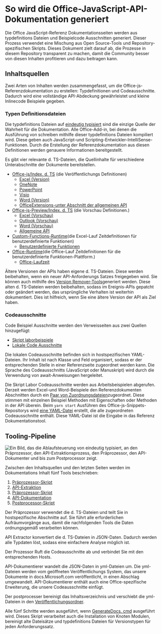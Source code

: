 # <a name="how-the-office-javascript-api-documentation-is-generated"></a>So wird die Office-JavaScript-API-Dokumentation generiert

Die Office JavaScript-Referenz Dokumentationsseiten werden aus typdefinitions Dateien und Beispielcode Ausschnitten generiert. Dieser Prozess verwendet eine Mischung aus Open Source-Tools und Repository-spezifischen Skripts. Dieses Dokument zielt darauf ab, die Prozesse in diesem Repository transparent zu machen, damit die Community besser von diesen Inhalten profitieren und dazu beitragen kann.

## <a name="content-sources"></a>Inhaltsquellen

Zwei Arten von Inhalten werden zusammengefasst, um die Office-js-Referenzdokumentation zu erstellen: Typdefinitionen und Codeausschnitte. Dadurch wird eine vollständige API-Abdeckung gewährleistet und kleine Inlinecode Beispiele gegeben.

### <a name="type-definition-files"></a>Typen Definitionsdateien

Die typdefinitions Dateien auf [eindeutig typisiert](https://github.com/DefinitelyTyped/DefinitelyTyped) sind die einzige Quelle der Wahrheit für die Dokumentation. Alle Office-Add-in, bei denen die Ausführung von schreiben mithilfe dieser typdefinitions Dateien kompiliert wird. Diese geben auch JavaScript-und Scripting-Entwickler-IntelliSense-Funktionen. Durch die Erstellung der Referenzdokumentation aus diesen Definitionen werden genauere Informationen bereitgestellt.

Es gibt vier relevante d. TS-Dateien, die Quellinhalte für verschiedene Unterabschnitte der Dokumente bereitstellen.

- [Office-js/Index. d. TS](https://raw.githubusercontent.com/DefinitelyTyped/DefinitelyTyped/master/types/office-js/index.d.ts) (die Veröffentlichungs Definitionen)
  - [Excel (Version)](https://docs.microsoft.com/javascript/api/excel_release)
  - [OneNote](https://docs.microsoft.com/javascript/api/onenote)
  - [PowerPoint](https://docs.microsoft.com/javascript/api/powerpoint)
  - [Visio](https://docs.microsoft.com/javascript/api/visio)
  - [Word (Version)](https://docs.microsoft.com/javascript/api/word_release)
  - [OfficeExtensions-unter Abschnitt der allgemeinen API](https://docs.microsoft.com/javascript/api/office)
- [Office-js-Preview/Index. d. TS](https://raw.githubusercontent.com/DefinitelyTyped/DefinitelyTyped/master/types/office-js-preview/index.d.ts) (die Vorschau Definitionen.)
  - [Excel (Vorschau)](https://docs.microsoft.com/javascript/api/excel)
  - [Outlook (Vorschau)](https://docs.microsoft.com/javascript/api/outlook)
  - [Word (Vorschau)](https://docs.microsoft.com/javascript/api/word)
  - [Allgemeine API](https://docs.microsoft.com/javascript/api/office)
- [Custom-Functions-Runtime](https://github.com/DefinitelyTyped/DefinitelyTyped/blob/master/types/custom-functions-runtime/index.d.ts)(die Excel-Lauf Zeitdefinitionen für benutzerdefinierte Funktionen)
  - [Benutzerdefinierte Funktionen](https://docs.microsoft.com/javascript/api/custom-functions-runtime)
- [Office-Runtime](https://github.com/DefinitelyTyped/DefinitelyTyped/blob/master/types/office-runtime/index.d.ts)(die Office-Lauf Zeitdefinitionen für die benutzerdefinierte Funktionen-Plattform.)
  - [Office-Laufzeit](https://docs.microsoft.com/javascript/api/office-runtime)

Ältere Versionen der APIs haben eigene d. TS-Dateien. Diese werden beibehalten, wenn ein neuer API-Anforderungs Satzes freigegeben wird. Sie können auch mithilfe des [Version Remover-Tools](https://github.com/OfficeDev/office-js-docs-reference/blob/master/generate-docs/tools/VersionRemover.ts)generiert werden. Diese alten d. TS-Dateien werden beibehalten, sodass im Ereignis-APIs gepatcht oder geändert werden, das ursprüngliche Verhalten ist weiterhin dokumentiert. Dies ist hilfreich, wenn Sie eine ältere Version der API als Ziel haben.

### <a name="code-snippets"></a>Codeausschnitte

Code Beispiel Ausschnitte werden den Verweisseiten aus zwei Quellen hinzugefügt:

- [Skript laborbeispiele](https://github.com/OfficeDev/office-js-snippets)
- [Lokale Code Ausschnitte](https://github.com/OfficeDev/office-js-docs-reference/tree/master/docs/code-snippets)

Die lokalen Codeausschnitte befinden sich in hostspezifischen YAML-Dateien. Ihr Inhalt ist nach Klasse und Feld organisiert, sodass er der entsprechenden Stelle in einer Referenzseite zugeordnet werden kann. Die Sprache des Codeausschnitts (JavaScript oder Manuskript) wird durch die Verwendung von await-Anweisungen hergeleitet.

Die Skript Labor Codeausschnitte werden aus Arbeitsbeispielen abgerufen. Derzeit werden Excel-und Word-Beispiele den Referenzdokumenten Abschnitten durch ein [Paar von Zuordnungsdateien](https://github.com/OfficeDev/office-js-snippets/tree/master/snippet-extractor-metadata)zugeordnet. Diese stimmen mit einzelnen Beispiel Methoden mit Eigenschaften oder Methoden in der API überein. Beim `yarn start` Ausführen des Office-js-Snippets-Repositorys wird [eine YAML-Datei](https://github.com/OfficeDev/office-js-snippets/blob/master/snippet-extractor-output/snippets.yaml) erstellt, die alle zugeordneten Codeausschnitte enthält. Diese YAML-Datei ist die Eingabe in das Referenz Dokumentationstool.

## <a name="tooling-pipeline"></a>Tooling-Pipeline

![Ein Bild, das die Ablaufsteuerung von eindeutig typisiert, an den Präprozessor, den API-Extraktionsprozess, den Präprozessor, den API-Dokumenter und bis zum Postprocessor zeigt.](ToolingPipeline.png)

Zwischen den Inhaltsquellen und den letzten Seiten werden im Dokumentations Inhalt fünf Tools beschrieben:

1. [Präprozessor-Skript](https://github.com/OfficeDev/office-js-docs-reference/blob/master/generate-docs/scripts/preprocessor.ts)
1. [API-Extraktion](https://api-extractor.com/)
1. [Präprozessor-Skript](https://github.com/OfficeDev/office-js-docs-reference/blob/master/generate-docs/scripts/midprocessor.ts)
1. [API-Dokumentation](https://github.com/microsoft/rushstack/blob/master/apps/api-documenter/README.md)
1. [Postprocessor-Skript](https://github.com/OfficeDev/office-js-docs-reference/blob/master/generate-docs/scripts/postprocessor.ts)

Der Präprozessor verwendet die d. TS-Dateien und teilt Sie in hostspezifische Abschnitte auf. Sie führt alle erforderlichen Aufräumvorgänge aus, damit die nachfolgenden Tools die Daten ordnungsgemäß verarbeiten können.

API Extractor konvertiert die d. TS-Dateien in JSON-Daten. Dadurch werden alle Typdaten löst, sodass eine einfachere Analyse möglich ist.

Der Prozessor Ruft die Codeausschnitte ab und verbindet Sie mit den entsprechenden Hosts.

API-Dokumentierer wandelt die JSON-Daten in yml-Dateien um. Die yml-Dateien werden vom geöffneten Veröffentlichungs System, das unsere Dokumente in docs.Microsoft.com veröffentlicht, in einen Abschlag umgewandelt. API-Dokumentierer enthält auch eine Office-spezifische Erweiterung, die unsere Codeausschnitte einfügt.

Der postprocesser bereinigt das Inhaltsverzeichnis und verschiebt die yml-Dateien in den [Veröffentlichungsordner](https://github.com/OfficeDev/office-js-docs-reference/tree/master/docs/docs-ref-autogen).

Alle fünf Schritte werden ausgeführt, wenn [GenerateDocs. cmd](https://github.com/OfficeDev/office-js-docs-reference/blob/master/generate-docs/GenerateDocs.cmd) ausgeführt wird. Dieses Skript verarbeitet auch die Installation von Knoten Modulen, bereinigt alte Dateisätze und typdefinitions Dateien für Versionstypen für jeden Anforderungssatz.
